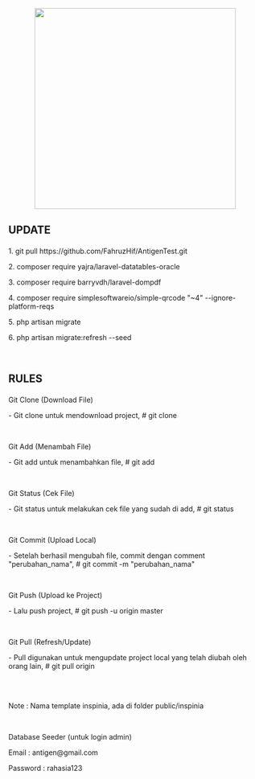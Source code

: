 <p align="center"><a href="https://laravel.com" target="_blank"><img src="https://raw.githubusercontent.com/laravel/art/master/logo-lockup/5%20SVG/2%20CMYK/1%20Full%20Color/laravel-logolockup-cmyk-red.svg" width="400"></a></p>

<!-- <p align="center">
<a href="https://travis-ci.org/laravel/framework"><img src="https://travis-ci.org/laravel/framework.svg" alt="Build Status"></a>
<a href="https://packagist.org/packages/laravel/framework"><img src="https://img.shields.io/packagist/dt/laravel/framework" alt="Total Downloads"></a>
<a href="https://packagist.org/packages/laravel/framework"><img src="https://img.shields.io/packagist/v/laravel/framework" alt="Latest Stable Version"></a>
<a href="https://packagist.org/packages/laravel/framework"><img src="https://img.shields.io/packagist/l/laravel/framework" alt="License"></a>
</p>
 -->

<h2><p>UPDATE</p></h2>
<p>1. git pull https://github.com/FahruzHif/AntigenTest.git</p>
<p>2. composer require yajra/laravel-datatables-oracle</p>
<p>3. composer require barryvdh/laravel-dompdf</p>
<p>4. composer require simplesoftwareio/simple-qrcode "~4" --ignore-platform-reqs </p>
<p>5. php artisan migrate</p>
<p>6. php artisan migrate:refresh --seed</p>

<br>

<h2><p>RULES</p></h2>

<p>Git Clone (Download File)</p>
<p>- Git clone untuk mendownload project, # git clone <link></p><br>

<p>Git Add (Menambah File)</p>
<p>- Git add untuk menambahkan file, # git add <file></p><br>

<p>Git Status (Cek File)</p>
<p>- Git status untuk melakukan cek file yang sudah di add, # git status</p><br>

<p>Git Commit (Upload Local)</p>
<p>- Setelah berhasil mengubah file, commit dengan comment "perubahan_nama", # git commit -m "perubahan_nama"</p><br>

<p>Git Push (Upload ke Project)</p>
<p>- Lalu push project, # git push -u origin master</p><br>

<p>Git Pull (Refresh/Update)</p>
<p>- Pull digunakan untuk mengupdate project local yang telah diubah oleh orang lain, # git pull origin <link></p><br>

<br>
<p>Note : Nama template inspinia, ada di folder public/inspinia</p>

<br>
<p>Database Seeder (untuk login admin)</p>
<p>Email : antigen@gmail.com</p>
<p>Password : rahasia123</p>